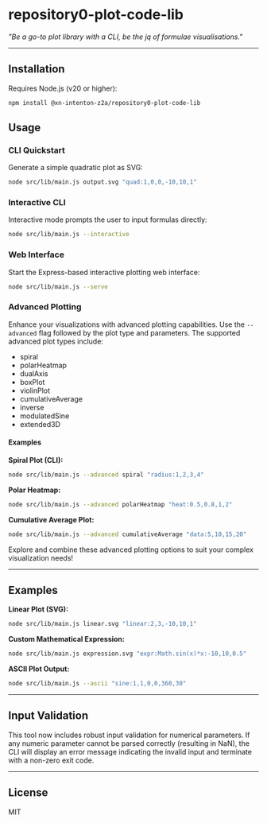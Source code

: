 # repository0-plot-code-lib

_"Be a go-to plot library with a CLI, be the jq of formulae visualisations."_

---

## Installation

Requires Node.js (v20 or higher):

```bash
npm install @xn-intenton-z2a/repository0-plot-code-lib
```

## Usage

### CLI Quickstart

Generate a simple quadratic plot as SVG:

```bash
node src/lib/main.js output.svg "quad:1,0,0,-10,10,1"
```

### Interactive CLI

Interactive mode prompts the user to input formulas directly:

```bash
node src/lib/main.js --interactive
```

### Web Interface

Start the Express-based interactive plotting web interface:

```bash
node src/lib/main.js --serve
```

### Advanced Plotting

Enhance your visualizations with advanced plotting capabilities. Use the `--advanced` flag followed by the plot type and parameters. The supported advanced plot types include:

- spiral
- polarHeatmap
- dualAxis
- boxPlot
- violinPlot
- cumulativeAverage
- inverse
- modulatedSine
- extended3D

#### Examples

**Spiral Plot (CLI):**

```bash
node src/lib/main.js --advanced spiral "radius:1,2,3,4"
```

**Polar Heatmap:**

```bash
node src/lib/main.js --advanced polarHeatmap "heat:0.5,0.8,1,2"
```

**Cumulative Average Plot:**

```bash
node src/lib/main.js --advanced cumulativeAverage "data:5,10,15,20"
```

Explore and combine these advanced plotting options to suit your complex visualization needs!

---

## Examples

**Linear Plot (SVG):**

```bash
node src/lib/main.js linear.svg "linear:2,3,-10,10,1"
```

**Custom Mathematical Expression:**

```bash
node src/lib/main.js expression.svg "expr:Math.sin(x)*x:-10,10,0.5"
```

**ASCII Plot Output:**

```bash
node src/lib/main.js --ascii "sine:1,1,0,0,360,30"
```

---

## Input Validation

This tool now includes robust input validation for numerical parameters. If any numeric parameter cannot be parsed correctly (resulting in NaN), the CLI will display an error message indicating the invalid input and terminate with a non-zero exit code.

---

## License

MIT
